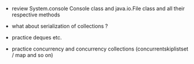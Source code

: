 * review System.console Console class and java.io.File class and all their respective methods
* what about serialization of collections ?

* practice deques etc.
* practice concurrency and concurrency collections (concurrentskiplistset / map and so on)